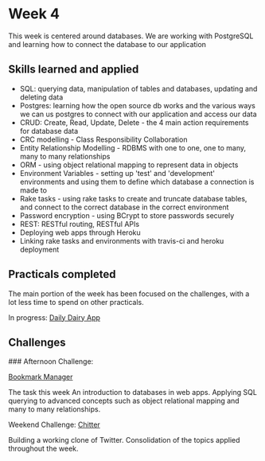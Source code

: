 # Week 4

This week is centered around databases. We are working with PostgreSQL and learning how to connect the database to our application

## Skills learned and applied

- SQL: querying data, manipulation of tables and databases, updating and deleting data
- Postgres: learning how the open source db works and the various ways we can us postgres to connect with our application and access our data
- CRUD: Create, Read, Update, Delete - the 4 main action requirements for database data
- CRC modelling - Class Responsibility Collaboration
- Entity Relationship Modelling - RDBMS with one to one, one to many, many to many relationships
- ORM - using object relational mapping to represent data in objects
- Environment Variables - setting up 'test' and 'development' environments and using them to define which database a connection is made to
- Rake tasks - using rake tasks to create and truncate database tables, and connect to the correct database in the correct environment
- Password encryption - using BCrypt to store passwords securely
- REST: RESTful routing, RESTful APIs
- Deploying web apps through Heroku
- Linking rake tasks and environments with travis-ci and heroku deployment

## Practicals completed

The main portion of the week has been focused on the challenges, with a lot less time to spend on other practicals.

In progress: [Daily Dairy App](https://github.com/AJ8GH/daily-diary-app)

## Challenges

### Afternoon Challenge:

[Bookmark Manager](https://github.com/AJ8GH/bookmark-manager)

The task this week An introduction to databases in web apps. Applying SQL querying to advanced concepts such as object relational mapping and many to many relationships.

Weekend Challenge:
[Chitter](https://github.com/AJ8GH/chitter-challenge)

Building a working clone of Twitter. Consolidation of the topics applied throughout the week.
